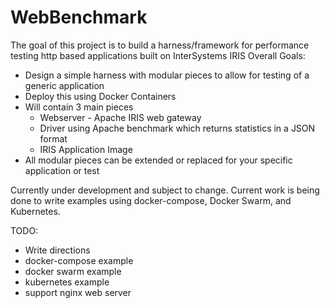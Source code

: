 # WebBenchmark
The goal of this project is to build a harness/framework for performance testing http based applications built on InterSystems IRIS 
Overall Goals: 
  * Design a simple harness with modular pieces to allow for testing of a generic application
  * Deploy this using Docker Containers
  * Will contain 3 main pieces
    * Webserver - Apache IRIS web gateway
    * Driver using Apache benchmark which returns statistics in a JSON format
    * IRIS Application Image
  * All modular pieces can be extended or replaced for your specific application or test

Currently under development and subject to change. Current work is being done to write examples using docker-compose, Docker Swarm, and Kubernetes.

TODO:
* Write directions
* docker-compose example
* docker swarm example
* kubernetes example
* support nginx web server
